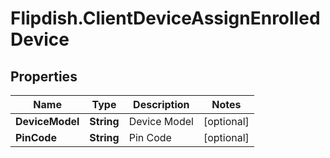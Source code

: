 # Flipdish.ClientDeviceAssignEnrolledDevice

## Properties

Name | Type | Description | Notes
------------ | ------------- | ------------- | -------------
**DeviceModel** | **String** | Device Model | [optional] 
**PinCode** | **String** | Pin Code | [optional] 


